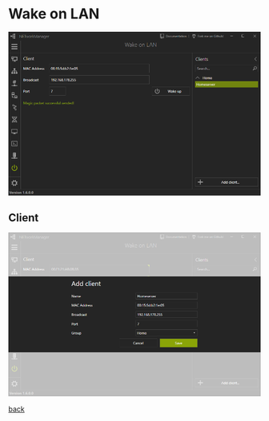 # Wake on LAN

![WakeOnLAN](../../_images/WakeOnLAN.png)

## Client

![WakeOnLAN_Client](../../_images/WakeOnLAN_Client.png)

[back](../README.md)